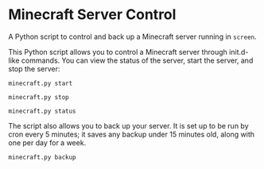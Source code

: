 Minecraft Server Control
========================

A Python script to control and back up a Minecraft server running in ``screen``. 

This Python script allows you to control a Minecraft server through init.d-like commands. You can view the status of the server, start the server, and stop the server:

``minecraft.py start``

``minecraft.py stop``

``minecraft.py status``

The script also allows you to back up your server. It is set up to be run by cron every 5 minutes; it saves any backup under 15 minutes old, along with one per day for a week.

``minecraft.py backup``
